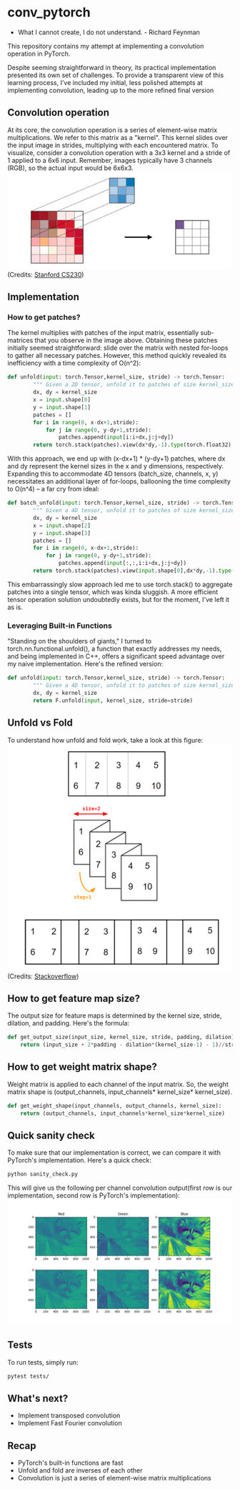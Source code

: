 # conv_pytorch
- What I cannot create, I do not understand. - Richard Feynman

This repository contains my attempt at implementing a convolution operation in PyTorch.


Despite seeming straightforward in theory, its practical implementation presented its own set of challenges. To provide a transparent view of this learning process, I've included my initial, less polished attempts at implementing convolution, leading up to the more refined final version
## Convolution operation
At its core, the convolution operation is a series of element-wise matrix multiplications. We refer to this matrix as a "kernel". This kernel slides over the input image in strides, multiplying with each encountered matrix. To visualize, consider a convolution operation with a 3x3 kernel and a stride of 1 applied to a 6x6 input. Remember, images typically have 3 channels (RGB), so the actual input would be 6x6x3.
![convolution](/pics/conv_operation.gif) (Credits: [Stanford CS230](https://stanford.edu/~shervine/teaching/cs-230/cheatsheet-convolutional-neural-networks#filter))

## Implementation
### How to get patches?
The kernel multiplies with patches of the input matrix, essentially sub-matrices that you observe in the image above. Obtaining these patches initially seemed straightforward: slide over the matrix with nested for-loops to gather all necessary patches. However, this method quickly revealed its inefficiency with a time complexity of O(n^2):
```python
def unfold(input: torch.Tensor,kernel_size, stride) -> torch.Tensor:
        """ Given a 2D tensor, unfold it to patches of size kernel_size."""
        dx, dy = kernel_size
        x = input.shape[0]
        y = input.shape[1]
        patches = []
        for i in range(0, x-dx+1,stride):
            for j in range(0, y-dy+1,stride):
                patches.append(input[i:i+dx,j:j+dy])
        return torch.stack(patches).view(dx*dy,-1).type(torch.float32)
```
With this approach, we end up with (x-dx+1) * (y-dy+1) patches, where dx and dy represent the kernel sizes in the x and y dimensions, respectively.
Expanding this to accommodate 4D tensors (batch_size, channels, x, y) necessitates an additional layer of for-loops, ballooning the time complexity to O(n^4) – a far cry from ideal:
```python
def batch_unfold(input: torch.Tensor,kernel_size, stride) -> torch.Tensor:
        """ Given a 4D tensor, unfold it to patches of size kernel_size."""
        dx, dy = kernel_size
        x = input.shape[2]
        y = input.shape[3]
        patches = []
        for i in range(0, x-dx+1,stride):
            for j in range(0, y-dy+1,stride):
                patches.append(input[:,:,i:i+dx,j:j+dy])
        return torch.stack(patches).view(input.shape[0],dx*dy,-1).type(torch.float32)
```
This embarrassingly slow approach led me to use torch.stack() to aggregate patches into a single tensor, which was kinda sluggish. A more efficient tensor operation solution undoubtedly exists, but for the moment, I've left it as is.

### Leveraging Built-in Functions
"Standing on the shoulders of giants," I turned to torch.nn.functional.unfold(), a function that exactly addresses my needs, and being implemented in C++, offers a significant speed advantage over my naive implementation. Here's the refined version:
```python
def unfold(input: torch.Tensor,kernel_size, stride) -> torch.Tensor:
        """ Given a 4D tensor, unfold it to patches of size kernel_size."""
        dx, dy = kernel_size
        return F.unfold(input, kernel_size, stride=stride)
```
## Unfold vs Fold
To understand how unfold and fold work, take a look at this figure:
![unfold_fold](/pics/unfold_fold.png) (Credits: [Stackoverflow](https://stackoverflow.com/questions/53972159/how-does-pytorchs-fold-and-unfold-work))


## How to get feature map size?
The output size for feature maps is determined by the kernel size, stride, dilation, and padding. Here's the formula:
```python
def get_output_size(input_size, kernel_size, stride, padding, dilation):
    return (input_size + 2*padding - dilation*(kernel_size-1) - 1)//stride + 1
```
## How to get weight matrix shape?
Weight matrix is applied to each channel of the input matrix. So, the weight matrix shape is (output_channels, input_channels* kernel_size* kernel_size).
```python
def get_weight_shape(input_channels, output_channels, kernel_size):
    return (output_channels, input_channels*kernel_size*kernel_size)
```
## Quick sanity check
To make sure that our implementation is correct, we can compare it with PyTorch's implementation. Here's a quick check:
```bash
python sanity_check.py
```
This will give us the following per channel convolution output(first row is our implementation, second row is PyTorch's implementation):
![sanity_check](/pics/sanity_check.png)

## Tests
To run tests, simply run:
```bash
pytest tests/
```

## What's next?
- Implement transposed convolution
- Implement Fast Fourier convolution

## Recap
- PyTorch's built-in functions are fast
- Unfold and fold are inverses of each other
- Convolution is just a series of element-wise matrix multiplications
